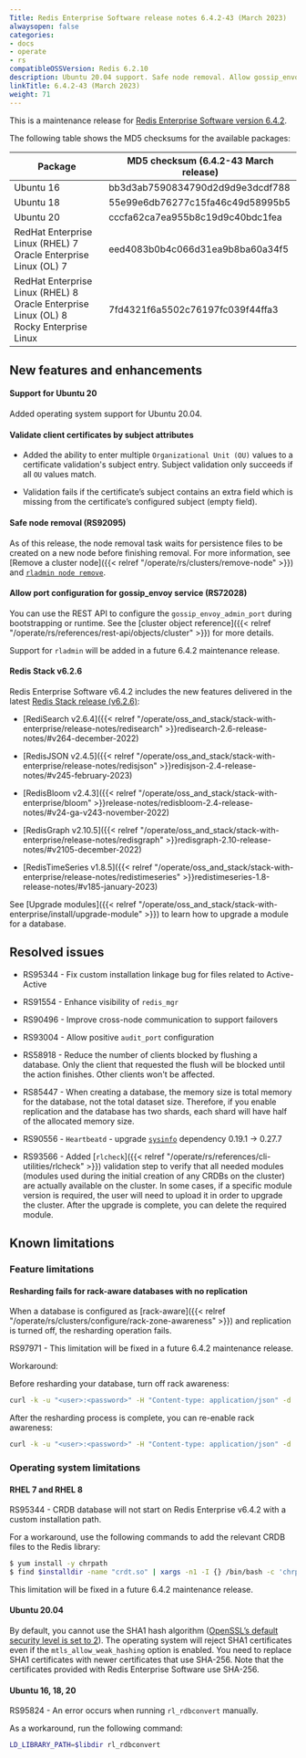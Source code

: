 ```yaml
---
Title: Redis Enterprise Software release notes 6.4.2-43 (March 2023)
alwaysopen: false
categories:
- docs
- operate
- rs
compatibleOSSVersion: Redis 6.2.10
description: Ubuntu 20.04 support. Safe node removal. Allow gossip_envoy port configuration.
linkTitle: 6.4.2-43 (March 2023)
weight: 71
---
```


This is a maintenance release for ​[​Redis Enterprise Software version 6.4.2](https://redis.com/redis-enterprise-software/download-center/software/).

The following table shows the MD5 checksums for the available packages:

| Package | MD5 checksum (6.4.2-43 March release) |
|---------|---------------------------------------|
| Ubuntu 16 | bb3d3ab7590834790d2d9d9e3dcdf788 |
| Ubuntu 18 | 55e99e6db76277c15fa46c49d58995b5 |
| Ubuntu 20 | cccfa62ca7ea955b8c19d9c40bdc1fea |
| RedHat Enterprise Linux (RHEL) 7<br/>Oracle Enterprise Linux (OL) 7 | eed4083b0b4c066d31ea9b8ba60a34f5 |
| RedHat Enterprise Linux (RHEL) 8<br/>Oracle Enterprise Linux (OL) 8 <br/>Rocky Enterprise Linux | 7fd4321f6a5502c76197fc039f44ffa3 |

## New features and enhancements

#### Support for Ubuntu 20

Added operating system support for Ubuntu 20.04.

#### Validate client certificates by subject attributes

- Added the ability to enter multiple `Organizational Unit (OU)` values to a certificate validation's subject entry. Subject validation only succeeds if all `OU` values match.

- Validation fails if the certificate’s subject contains an extra field which is missing from the certificate’s configured subject (empty field).

#### Safe node removal (RS92095)

As of this release, the node removal task waits for persistence files to be created on a new node before finishing removal. For more information, see [Remove a cluster node]({{< relref "/operate/rs/clusters/remove-node" >}}) and [`rladmin node remove`](https://docs.redis.com/latest/rs/references/cli-utilities/rladmin/node/remove/).

#### Allow port configuration for gossip_envoy service (RS72028) 

You can use the REST API to configure the `gossip_envoy_admin_port` during bootstrapping or runtime. See the [cluster object reference]({{< relref "/operate/rs/references/rest-api/objects/cluster" >}}) for more details.

Support for `rladmin` will be added in a future 6.4.2 maintenance release.

#### Redis Stack v6.2.6

Redis Enterprise Software v6.4.2 includes the new features delivered in the latest [Redis Stack release (v6.2.6)](https://redis.com/blog/introducing-redis-stack-6-2-6-and-7-0-6/ ):

- [RediSearch v2.6.4]({{< relref "/operate/oss_and_stack/stack-with-enterprise/release-notes/redisearch" >}}redisearch-2.6-release-notes/#v264-december-2022)

- [RedisJSON v2.4.5]({{< relref "/operate/oss_and_stack/stack-with-enterprise/release-notes/redisjson" >}}redisjson-2.4-release-notes/#v245-february-2023)

- [RedisBloom v2.4.3]({{< relref "/operate/oss_and_stack/stack-with-enterprise/bloom" >}}release-notes/redisbloom-2.4-release-notes/#v24-ga-v243-november-2022)

- [RedisGraph v2.10.5]({{< relref "/operate/oss_and_stack/stack-with-enterprise/release-notes/redisgraph" >}}redisgraph-2.10-release-notes/#v2105-december-2022)

- [RedisTimeSeries v1.8.5]({{< relref "/operate/oss_and_stack/stack-with-enterprise/release-notes/redistimeseries" >}}redistimeseries-1.8-release-notes/#v185-january-2023)

See [Upgrade modules]({{< relref "/operate/oss_and_stack/stack-with-enterprise/install/upgrade-module" >}}) to learn how to upgrade a module for a database.

## Resolved issues

- RS95344 - Fix custom installation linkage bug for files related to Active-Active

- RS91554 - Enhance visibility of `redis_mgr` 

- RS90496 - Improve cross-node communication to support failovers

- RS93004 - Allow positive `audit_port` configuration

- RS58918 - Reduce the number of clients blocked by flushing a database. Only the client that requested the flush will be blocked until the action finishes. Other clients won't be affected.

- RS85447 - When creating a database, the memory size is total memory for the database, not the total dataset size. Therefore, if you enable replication and the database has two shards, each shard will have half of the allocated memory size.

- RS90556 -  `Heartbeatd` - upgrade [`sysinfo`](https://crates.io/crates/sysinfo) dependency 0.19.1 -> 0.27.7

- RS93566 - Added [`rlcheck`]({{< relref "/operate/rs/references/cli-utilities/rlcheck" >}}) validation step to verify that all needed modules (modules used during the initial creation of any CRDBs on the cluster) are actually available on the cluster. In some cases, if a specific module version is required, the user will need to upload it in order to upgrade the cluster. After the upgrade is complete, you can delete the required module.

## Known limitations

### Feature limitations

#### Resharding fails for rack-aware databases with no replication

When a database is configured as [rack-aware]({{< relref "/operate/rs/clusters/configure/rack-zone-awareness" >}}) and replication is turned off, the resharding operation fails.

RS97971 - This limitation will be fixed in a future 6.4.2 maintenance release.    

Workaround:

Before resharding your database, turn off rack awareness:

```sh
curl -k -u "<user>:<password>" -H "Content-type: application/json" -d '{"rack_aware": false}' -X PUT "https://localhost:9443/v1/bdbs/<bdb_uid>"
```

After the resharding process is complete, you can re-enable rack awareness:

```sh
curl -k -u "<user>:<password>" -H "Content-type: application/json" -d '{"rack_aware": true}' -X PUT "https://localhost:9443/v1/bdbs/<bdb_uid>"
```

### Operating system limitations

#### RHEL 7 and RHEL 8

RS95344 - CRDB database will not start on Redis Enterprise v6.4.2 with a custom installation path.

For a workaround, use the following commands to add the relevant CRDB files to the Redis library:

```sh
$ yum install -y chrpath
$ find $installdir -name "crdt.so" | xargs -n1 -I {} /bin/bash -c 'chrpath -r ${libdir} {}'
```

This limitation will be fixed in a future 6.4.2 maintenance release.

#### Ubuntu 20.04

By default, you cannot use the SHA1 hash algorithm ([OpenSSL’s default security level is set to 2](https://manpages.ubuntu.com/manpages/focal/man3/SSL_CTX_set_security_level.3ssl.html#notes)). The operating system will reject SHA1 certificates even if the `mtls_allow_weak_hashing` option is enabled. You need to replace SHA1 certificates with newer certificates that use SHA-256. Note that the certificates provided with Redis Enterprise Software use SHA-256.  


#### Ubuntu 16, 18, 20

RS95824 - An error occurs when running `rl_rdbconvert` manually.

As a workaround, run the following command:

```sh
LD_LIBRARY_PATH=$libdir rl_rdbconvert
```

